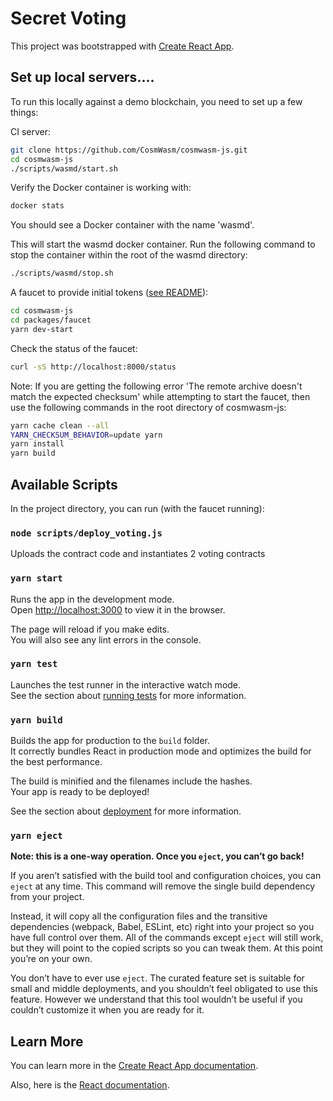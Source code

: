 # Secret Voting

This project was bootstrapped with [Create React App](https://github.com/facebook/create-react-app).

## Set up local servers....

To run this locally against a demo blockchain, you need to set up a few things:

CI server:

```sh
git clone https://github.com/CosmWasm/cosmwasm-js.git
cd cosmwasm-js
./scripts/wasmd/start.sh
```
Verify the Docker container is working with: 

```sh
docker stats
```
You should see a Docker container with the name 'wasmd'. 

This will start the wasmd docker container. Run the following command to stop the container within the root of the wasmd directory: 

```sh
./scripts/wasmd/stop.sh
```

A faucet to provide initial tokens ([see README](https://github.com/CosmWasm/cosmwasm-js/tree/master/packages/faucet)):

```sh
cd cosmwasm-js
cd packages/faucet
yarn dev-start
```
Check the status of the faucet: 

```sh
curl -sS http://localhost:8000/status
```

Note: If you are getting the following error 'The remote archive doesn't match the expected checksum' while attempting to start the faucet, then use the following commands in the root directory of cosmwasm-js: 

```sh
yarn cache clean --all
YARN_CHECKSUM_BEHAVIOR=update yarn
yarn install
yarn build
```

## Available Scripts

In the project directory, you can run (with the faucet running):

### `node scripts/deploy_voting.js`
Uploads the contract code and instantiates 2 voting contracts

### `yarn start`

Runs the app in the development mode.<br />
Open [http://localhost:3000](http://localhost:3000) to view it in the browser.

The page will reload if you make edits.<br />
You will also see any lint errors in the console.

### `yarn test`

Launches the test runner in the interactive watch mode.<br />
See the section about [running tests](https://facebook.github.io/create-react-app/docs/running-tests) for more information.

### `yarn build`

Builds the app for production to the `build` folder.<br />
It correctly bundles React in production mode and optimizes the build for the best performance.

The build is minified and the filenames include the hashes.<br />
Your app is ready to be deployed!

See the section about [deployment](https://facebook.github.io/create-react-app/docs/deployment) for more information.

### `yarn eject`

**Note: this is a one-way operation. Once you `eject`, you can’t go back!**

If you aren’t satisfied with the build tool and configuration choices, you can `eject` at any time. This command will remove the single build dependency from your project.

Instead, it will copy all the configuration files and the transitive dependencies (webpack, Babel, ESLint, etc) right into your project so you have full control over them. All of the commands except `eject` will still work, but they will point to the copied scripts so you can tweak them. At this point you’re on your own.

You don’t have to ever use `eject`. The curated feature set is suitable for small and middle deployments, and you shouldn’t feel obligated to use this feature. However we understand that this tool wouldn’t be useful if you couldn’t customize it when you are ready for it.

## Learn More

You can learn more in the [Create React App documentation](https://facebook.github.io/create-react-app/docs/getting-started).

Also, here is the [React documentation](https://reactjs.org).
